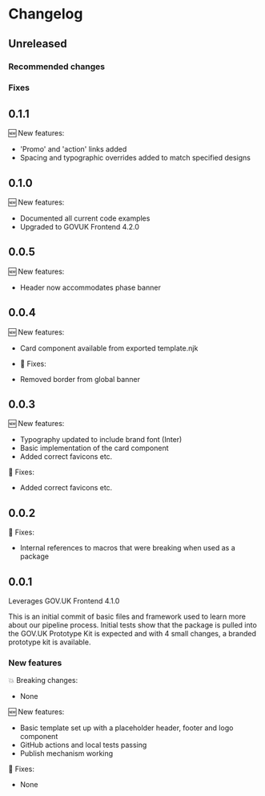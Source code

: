 # Changelog

## Unreleased

### Recommended changes

### Fixes

## 0.1.1
🆕 New features:

- 'Promo' and 'action' links added
- Spacing and typographic overrides added to match specified designs

## 0.1.0
🆕 New features:

- Documented all current code examples
- Upgraded to GOVUK Frontend 4.2.0

## 0.0.5
🆕 New features:

- Header now accommodates phase banner 

## 0.0.4

🆕 New features:

- Card component available from exported template.njk 

- 🔧 Fixes:

- Removed border from global banner

## 0.0.3

🆕 New features:

- Typography updated to include brand font (Inter)
- Basic implementation of the card component 
- Added correct favicons etc.

🔧 Fixes:
 
- Added correct favicons etc.

## 0.0.2

🔧 Fixes: 

- Internal references to macros that were breaking when used as a package

## 0.0.1

Leverages GOV.UK Frontend 4.1.0

This is an initial commit of basic files and framework used to learn more about our pipeline process. Initial tests show that the package is pulled into the GOV.UK Prototype Kit is expected and with 4 small changes, a branded prototype kit is available.

### New features

💥 Breaking changes:

- None

🆕 New features:

- Basic template set up with a placeholder header, footer and logo component
- GitHub actions and local tests passing
- Publish mechanism working

🔧 Fixes:

- None